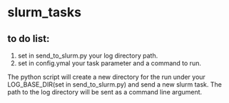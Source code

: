 # slurm_tasks

## to do list:
1. set in send_to_slurm.py your log directory path.
2. set in config.ymal your task parameter and a command to run.

The python script will create a new directory for the run under your LOG_BASE_DIR(set in send_to_slurm.py) and send a new slurm task. The path to the log directory will be sent as a command line argument.
